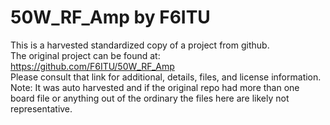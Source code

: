 
# 50W_RF_Amp by F6ITU  
This is a harvested standardized copy of a project from github.  
The original project can be found at:  
https://github.com/F6ITU/50W_RF_Amp  
Please consult that link for additional, details, files, and license information.  
Note: It was auto harvested and if the original repo had more than one board file or anything out of the ordinary the files here are likely not representative.  
    